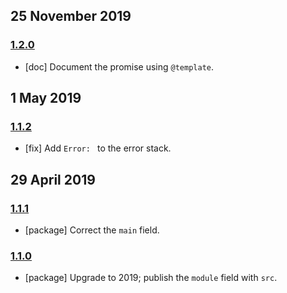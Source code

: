 ## 25 November 2019

### [1.2.0](https://github.com/artdecocode/promto/compare/v1.1.2...v1.2.0)

- [doc] Document the promise using `@template`.

## 1 May 2019

### [1.1.2](https://github.com/artdecocode/promto/compare/v1.1.1...v1.1.2)

- [fix] Add `Error: ` to the error stack.

## 29 April 2019

### [1.1.1](https://github.com/artdecocode/promto/compare/v1.1.0...v1.1.1)

- [package] Correct the `main` field.

### [1.1.0](https://github.com/artdecocode/promto/compare/v1.0.0...v1.1.0)

- [package] Upgrade to 2019; publish the `module` field with `src`.